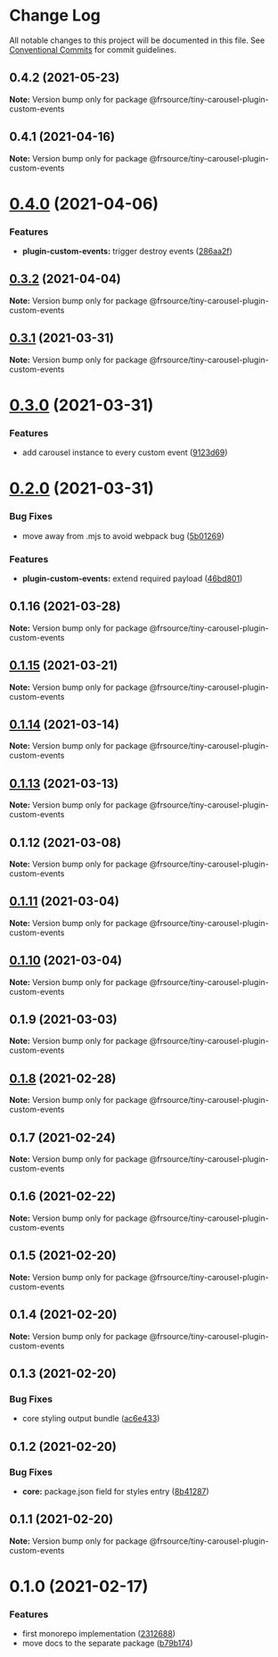 # Change Log

All notable changes to this project will be documented in this file.
See [Conventional Commits](https://conventionalcommits.org) for commit guidelines.

## 0.4.2 (2021-05-23)

**Note:** Version bump only for package @frsource/tiny-carousel-plugin-custom-events





## 0.4.1 (2021-04-16)

**Note:** Version bump only for package @frsource/tiny-carousel-plugin-custom-events





# [0.4.0](https://github.com/FRSource/tiny-carousel/compare/@frsource/tiny-carousel-plugin-custom-events@0.3.2...@frsource/tiny-carousel-plugin-custom-events@0.4.0) (2021-04-06)


### Features

* **plugin-custom-events:** trigger destroy events ([286aa2f](https://github.com/FRSource/tiny-carousel/commit/286aa2fa47d6d67efbd33ef98ad02c5bc70565c7))





## [0.3.2](https://github.com/FRSource/tiny-carousel/compare/@frsource/tiny-carousel-plugin-custom-events@0.3.1...@frsource/tiny-carousel-plugin-custom-events@0.3.2) (2021-04-04)

**Note:** Version bump only for package @frsource/tiny-carousel-plugin-custom-events





## [0.3.1](https://github.com/FRSource/tiny-carousel/compare/@frsource/tiny-carousel-plugin-custom-events@0.3.0...@frsource/tiny-carousel-plugin-custom-events@0.3.1) (2021-03-31)

**Note:** Version bump only for package @frsource/tiny-carousel-plugin-custom-events





# [0.3.0](https://github.com/FRSource/tiny-carousel/compare/@frsource/tiny-carousel-plugin-custom-events@0.2.0...@frsource/tiny-carousel-plugin-custom-events@0.3.0) (2021-03-31)


### Features

* add carousel instance to every custom event ([9123d69](https://github.com/FRSource/tiny-carousel/commit/9123d69d15ff9c3ae241e5c21294b0ad8743c3fb))





# [0.2.0](https://github.com/FRSource/tiny-carousel/compare/@frsource/tiny-carousel-plugin-custom-events@0.1.16...@frsource/tiny-carousel-plugin-custom-events@0.2.0) (2021-03-31)


### Bug Fixes

* move away from .mjs to avoid webpack bug ([5b01269](https://github.com/FRSource/tiny-carousel/commit/5b01269b8bb2cc607c3323ea54a7fe5d89a0363a))


### Features

* **plugin-custom-events:** extend required payload ([46bd801](https://github.com/FRSource/tiny-carousel/commit/46bd801e1e413e92835b08ea4f2768465d9451bf))





## 0.1.16 (2021-03-28)

**Note:** Version bump only for package @frsource/tiny-carousel-plugin-custom-events





## [0.1.15](https://github.com/FRSource/tiny-carousel/compare/@frsource/tiny-carousel-plugin-custom-events@0.1.14...@frsource/tiny-carousel-plugin-custom-events@0.1.15) (2021-03-21)

**Note:** Version bump only for package @frsource/tiny-carousel-plugin-custom-events





## [0.1.14](https://github.com/FRSource/tiny-carousel/compare/@frsource/tiny-carousel-plugin-custom-events@0.1.13...@frsource/tiny-carousel-plugin-custom-events@0.1.14) (2021-03-14)

**Note:** Version bump only for package @frsource/tiny-carousel-plugin-custom-events





## [0.1.13](https://github.com/FRSource/tiny-carousel/compare/@frsource/tiny-carousel-plugin-custom-events@0.1.12...@frsource/tiny-carousel-plugin-custom-events@0.1.13) (2021-03-13)

**Note:** Version bump only for package @frsource/tiny-carousel-plugin-custom-events





## 0.1.12 (2021-03-08)

**Note:** Version bump only for package @frsource/tiny-carousel-plugin-custom-events





## [0.1.11](https://github.com/FRSource/tiny-carousel/compare/@frsource/tiny-carousel-plugin-custom-events@0.1.10...@frsource/tiny-carousel-plugin-custom-events@0.1.11) (2021-03-04)

**Note:** Version bump only for package @frsource/tiny-carousel-plugin-custom-events





## [0.1.10](https://github.com/FRSource/tiny-carousel/compare/@frsource/tiny-carousel-plugin-custom-events@0.1.9...@frsource/tiny-carousel-plugin-custom-events@0.1.10) (2021-03-04)

**Note:** Version bump only for package @frsource/tiny-carousel-plugin-custom-events





## 0.1.9 (2021-03-03)

**Note:** Version bump only for package @frsource/tiny-carousel-plugin-custom-events





## [0.1.8](https://github.com/FRSource/tiny-carousel/compare/@frsource/tiny-carousel-plugin-custom-events@0.1.7...@frsource/tiny-carousel-plugin-custom-events@0.1.8) (2021-02-28)

**Note:** Version bump only for package @frsource/tiny-carousel-plugin-custom-events





## 0.1.7 (2021-02-24)

**Note:** Version bump only for package @frsource/tiny-carousel-plugin-custom-events





## 0.1.6 (2021-02-22)

**Note:** Version bump only for package @frsource/tiny-carousel-plugin-custom-events





## 0.1.5 (2021-02-20)

**Note:** Version bump only for package @frsource/tiny-carousel-plugin-custom-events





## 0.1.4 (2021-02-20)

**Note:** Version bump only for package @frsource/tiny-carousel-plugin-custom-events





## 0.1.3 (2021-02-20)


### Bug Fixes

* core styling output bundle ([ac6e433](https://github.com/FRSource/tiny-carousel/commit/ac6e433d8496b99ab7ffb68cbf58bf8b6d3d0ce0))





## 0.1.2 (2021-02-20)


### Bug Fixes

* **core:** package.json field for styles entry ([8b41287](https://github.com/FRSource/tiny-carousel/commit/8b412873818cc94e6810f3247046477a53d150ed))





## 0.1.1 (2021-02-20)

**Note:** Version bump only for package @frsource/tiny-carousel-plugin-custom-events





# 0.1.0 (2021-02-17)


### Features

* first monorepo implementation ([2312688](https://github.com/FRSource/tiny-carousel/commit/2312688645844099d71c228e9c94c5313fe33a61))
* move docs to the separate package ([b79b174](https://github.com/FRSource/tiny-carousel/commit/b79b174774e401d09ba2fd3877475741282c6eca))
